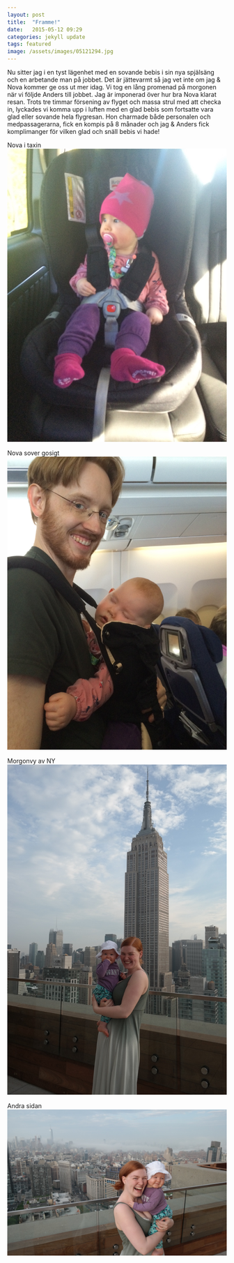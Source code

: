 ```yaml
---
layout: post
title:  "Framme!"
date:   2015-05-12 09:29
categories: jekyll update
tags: featured
image: /assets/images/05121294.jpg
---
```

Nu sitter jag i en tyst lägenhet med en sovande bebis i sin nya spjälsäng och en arbetande man på jobbet. Det är jättevarmt så jag vet inte om jag & Nova kommer ge oss ut mer idag. Vi tog en lång promenad på morgonen när vi följde Anders till jobbet. Jag är imponerad över hur bra Nova klarat resan. Trots tre timmar försening av flyget och massa strul med att checka in, lyckades vi komma upp i luften med en glad bebis som fortsatte vara glad eller sovande hela flygresan. Hon charmade både personalen och medpassagerarna, fick en kompis på 8 månader och jag & Anders fick komplimanger för vilken glad och snäll bebis vi hade! 

Nova i taxin
![Bebis på väg!](/assets/images/bebispavag.jpg "Nova")

Nova sover gosigt
![Bebis på planet](/assets/images/sele.jpg "Nova")

Morgonvy av NY
![På taket på huset vi bor i](/assets/images/taket1.jpg "tak")

Andra sidan
![Mer morgonbilder från taket](/assets/images/taket2.jpg "tak")
